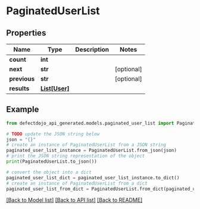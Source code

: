 # PaginatedUserList


## Properties

Name | Type | Description | Notes
------------ | ------------- | ------------- | -------------
**count** | **int** |  | 
**next** | **str** |  | [optional] 
**previous** | **str** |  | [optional] 
**results** | [**List[User]**](User.md) |  | 

## Example

```python
from defectdojo_api_generated.models.paginated_user_list import PaginatedUserList

# TODO update the JSON string below
json = "{}"
# create an instance of PaginatedUserList from a JSON string
paginated_user_list_instance = PaginatedUserList.from_json(json)
# print the JSON string representation of the object
print(PaginatedUserList.to_json())

# convert the object into a dict
paginated_user_list_dict = paginated_user_list_instance.to_dict()
# create an instance of PaginatedUserList from a dict
paginated_user_list_from_dict = PaginatedUserList.from_dict(paginated_user_list_dict)
```
[[Back to Model list]](../README.md#documentation-for-models) [[Back to API list]](../README.md#documentation-for-api-endpoints) [[Back to README]](../README.md)


